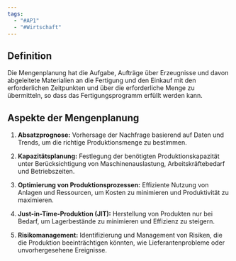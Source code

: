 ```yaml
---
tags:
  - "#AP1"
  - "#Wirtschaft"
---
```

## Definition
Die Mengenplanung hat die Aufgabe, Aufträge über Erzeugnisse und davon abgeleitete Materialien an die Fertigung und den Einkauf mit den erforderlichen Zeitpunkten und über die erforderliche Menge zu übermitteln, so dass das Fertigungsprogramm erfüllt werden kann.

## Aspekte der Mengenplanung
1. **Absatzprognose:** Vorhersage der Nachfrage basierend auf Daten und Trends, um die richtige Produktionsmenge zu bestimmen.
    
2. **Kapazitätsplanung:** Festlegung der benötigten Produktionskapazität unter Berücksichtigung von Maschinenauslastung, Arbeitskräftebedarf und Betriebszeiten.
    
3. **Optimierung von Produktionsprozessen:** Effiziente Nutzung von Anlagen und Ressourcen, um Kosten zu minimieren und Produktivität zu maximieren.
    
4. **Just-in-Time-Produktion (JIT):** Herstellung von Produkten nur bei Bedarf, um Lagerbestände zu minimieren und Effizienz zu steigern.
    
5. **Risikomanagement:** Identifizierung und Management von Risiken, die die Produktion beeinträchtigen könnten, wie Lieferantenprobleme oder unvorhergesehene Ereignisse.